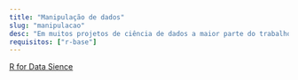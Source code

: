 ```yaml
---
title: "Manipulação de dados"
slug: "manipulacao"
desc: "Em muitos projetos de ciência de dados a maior parte do trabalho está em transformar os dados para um formato que seja útil para fazer as análises. Neste tutorial vamos discutir os pacotes dplyr e tidyr que facilitam (e muito) a realização dessa tarefa."
requisitos: ["r-base"]
---
```


[<i class="fas fa-book"></i> R for Data Sience](http://r4ds.had.co.nz/transform.html)


